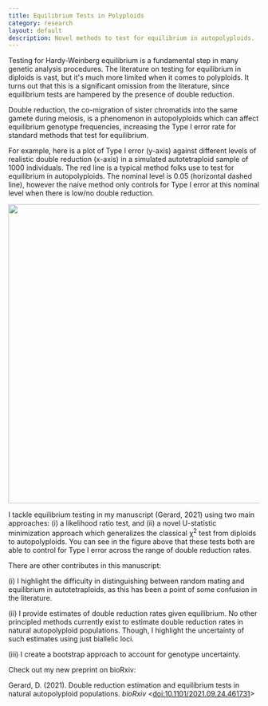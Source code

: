 ```yaml
---
title: Equilibrium Tests in Polyploids
category: research
layout: default
description: Novel methods to test for equilibrium in autopolyploids.
---
```


Testing for Hardy-Weinberg equilibrium is a fundamental step in many
genetic analysis procedures. The literature on testing for equilibrium
in diploids is vast, but it's much more limited when it comes to
polyploids. It turns out that this is a significant omission from the
literature, since equilibrium tests are hampered by the presence of
double reduction.

Double reduction, the co-migration of sister chromatids into the same
gamete during meiosis, is a phenomenon in autopolyploids which can
affect equilibrium genotype frequencies, increasing the Type I error
rate for standard methods that test for equilibrium.

For example, here is a plot of Type I error (y-axis) against different
levels of realistic double reduction (x-axis) in a simulated
autotetraploid sample of 1000 individuals. The red line is a typical
method folks use to test for equilibrium in autopolyploids. The
nominal level is 0.05 (horizontal dashed line), however the naive
method only controls for Type I error at this nominal level when there
is low/no double reduction.

<img src="{{ site.url }}/fig/t1e.png" width=600/>

I tackle equilibrium testing in my manuscript (Gerard, 2021) using two
main approaches: (i) a likelihood ratio test, and (ii) a novel
U-statistic minimization approach which generalizes the classical
&#967;<sup>2</sup> test from diploids to autopolyploids.  You can see
in the figure above that these tests both are able to control for Type
I error across the range of double reduction rates.

There are other contributes in this manuscript:

(i) I highlight the difficulty in distinguishing between random
mating and equilibrium in autotetraploids, as this has been a point of
some confusion in the literature.

(ii) I provide estimates of double reduction rates given equilibrium. No
other principled methods currently exist to estimate double reduction
rates in natural autopolyploid populations. Though, I highlight the
uncertainty of such estimates using just biallelic loci.

(iii) I create a bootstrap approach to account for genotype uncertainty.

Check out my new preprint on bioRxiv:

Gerard, D. (2021). Double reduction estimation and equilibrium tests in natural autopolyploid populations. *bioRxiv* \<[doi:10.1101/2021.09.24.461731](https://doi.org/10.1101/2021.09.24.461731)\>

